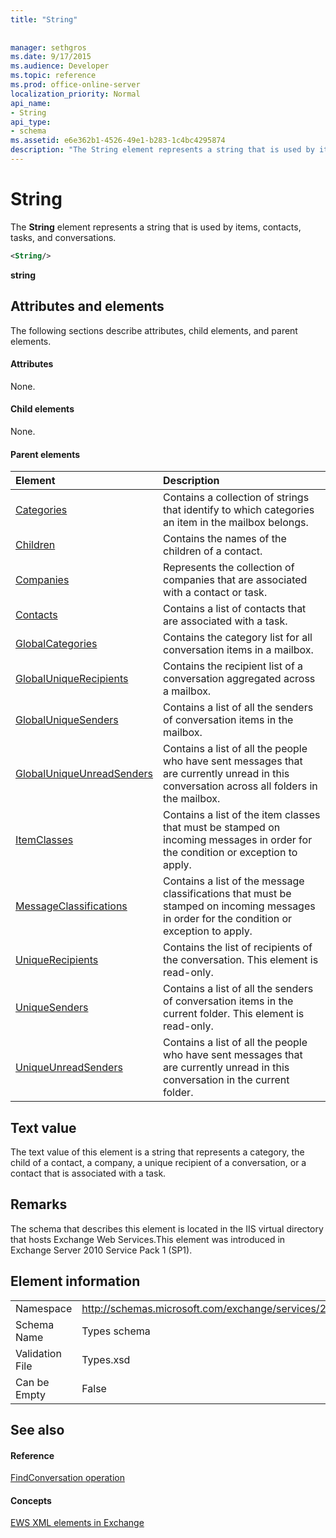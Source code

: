 ```yaml
---
title: "String"
 
 
manager: sethgros
ms.date: 9/17/2015
ms.audience: Developer
ms.topic: reference
ms.prod: office-online-server
localization_priority: Normal
api_name:
- String
api_type:
- schema
ms.assetid: e6e362b1-4526-49e1-b283-1c4bc4295874
description: "The String element represents a string that is used by items, contacts, tasks, and conversations."
---
```


# String

The **String** element represents a string that is used by items, contacts, tasks, and conversations. 
  
```XML
<String/>
```

 **string**
## Attributes and elements

The following sections describe attributes, child elements, and parent elements.
  
#### Attributes

None.
  
#### Child elements

None.
  
#### Parent elements

|**Element**|**Description**|
|:-----|:-----|
|[Categories](categories-ex15websvcsotherref.md) <br/> |Contains a collection of strings that identify to which categories an item in the mailbox belongs.  <br/> |
|[Children](children.md) <br/> |Contains the names of the children of a contact.  <br/> |
|[Companies](companies.md) <br/> |Represents the collection of companies that are associated with a contact or task.  <br/> |
|[Contacts](contacts-ex15websvcsotherref.md) <br/> |Contains a list of contacts that are associated with a task.  <br/> |
|[GlobalCategories](globalcategories.md) <br/> |Contains the category list for all conversation items in a mailbox.  <br/> |
|[GlobalUniqueRecipients](globaluniquerecipients.md) <br/> |Contains the recipient list of a conversation aggregated across a mailbox.  <br/> |
|[GlobalUniqueSenders](globaluniquesenders.md) <br/> |Contains a list of all the senders of conversation items in the mailbox.  <br/> |
|[GlobalUniqueUnreadSenders](globaluniqueunreadsenders.md) <br/> |Contains a list of all the people who have sent messages that are currently unread in this conversation across all folders in the mailbox.  <br/> |
|[ItemClasses](itemclasses.md) <br/> |Contains a list of the item classes that must be stamped on incoming messages in order for the condition or exception to apply.  <br/> |
|[MessageClassifications](messageclassifications.md) <br/> |Contains a list of the message classifications that must be stamped on incoming messages in order for the condition or exception to apply.  <br/> |
|[UniqueRecipients](uniquerecipients.md) <br/> |Contains the list of recipients of the conversation. This element is read-only.  <br/> |
|[UniqueSenders](uniquesenders.md) <br/> |Contains a list of all the senders of conversation items in the current folder. This element is read-only.  <br/> |
|[UniqueUnreadSenders](uniqueunreadsenders.md) <br/> |Contains a list of all the people who have sent messages that are currently unread in this conversation in the current folder.  <br/> |
   
## Text value

The text value of this element is a string that represents a category, the child of a contact, a company, a unique recipient of a conversation, or a contact that is associated with a task.
  
## Remarks

The schema that describes this element is located in the IIS virtual directory that hosts Exchange Web Services.This element was introduced in Exchange Server 2010 Service Pack 1 (SP1).
  
## Element information

|||
|:-----|:-----|
|Namespace  <br/> |http://schemas.microsoft.com/exchange/services/2006/types  <br/> |
|Schema Name  <br/> |Types schema  <br/> |
|Validation File  <br/> |Types.xsd  <br/> |
|Can be Empty  <br/> |False  <br/> |
   
## See also

#### Reference

[FindConversation operation](findconversation-operation.md)
#### Concepts

[EWS XML elements in Exchange](ews-xml-elements-in-exchange.md)

